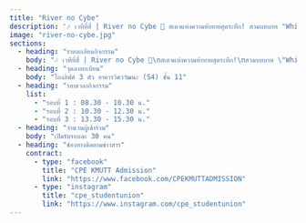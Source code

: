 ```yaml
---
title: "River no Cybe"
description: '🎶 เวทีที่สี่ | River no Cybe 🚩 สเตจแห่งความท้าทายสุดระทึก! สวมบทบาท "White Hat Hacker" ลงสนามจริงในรูปแบบ Capture The Flag (CTF)'
image: "river-no-cybe.jpg"
sections:
  - heading: "รายละเอียดกิจกรรม"
    body: "🎶 เวทีที่สี่ | River no Cybe 🚩\nสเตจแห่งความท้าทายสุดระทึก!\nสวมบทบาท \"White Hat Hacker\"\nลงสนามจริงในรูปแบบ Capture The Flag (CTF)\nจำลองสถานการณ์ Ethical Hacking\nเพื่อค้นหาช่องโหว่ ถอดรหัส และพิชิตธงที่ซ่อนอยู่\nเรียนรู้ด้าน Cybersecurity จากประสบการณ์จริง!!"
  - heading: "จุดลงทะเบียน"
    body: "โถงลิฟต์ 3 ตัว อาคารวิศววัฒนะ (S4) ชั้น 11"
  - heading: "รอบเวลากิจกรรม"
    list:
      - "รอบที่ 1 : 08.30 - 10.30 น."
      - "รอบที่ 2 : 10.30 - 12.30 น."
      - "รอบที่ 3 : 13.30 - 15.30 น."
  - heading: "จำนวนผู้เข้าร่วม"
    body: "เปิดรับรอบละ 30 คน"
  - heading: "ช่องทางติดตามข่าวสาร"
    contract:
      - type: "facebook"
        title: "CPE KMUTT Admission"
        link: "https://www.facebook.com/CPEKMUTTADMISSION"
      - type: "instagram"
        title: "cpe_studentunion"
        link: "https://www.instagram.com/cpe_studentunion"
---
```

